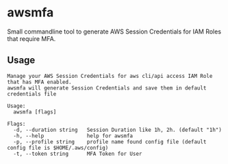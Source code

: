 # awsmfa

Small commandline tool to generate AWS Session Credentials for IAM Roles that require MFA.

## Usage
```
Manage your AWS Session Credentials for aws cli/api access IAM Role that has MFA enabled.
awsmfa will generate Session Credentials and save them in default credentials file

Usage:
  awsmfa [flags]

Flags:
  -d, --duration string   Session Duration like 1h, 2h. (default "1h")
  -h, --help              help for awsmfa
  -p, --profile string    profile name found config file (default config file is $HOME/.aws/config)
  -t, --token string      MFA Token for User
  ```

